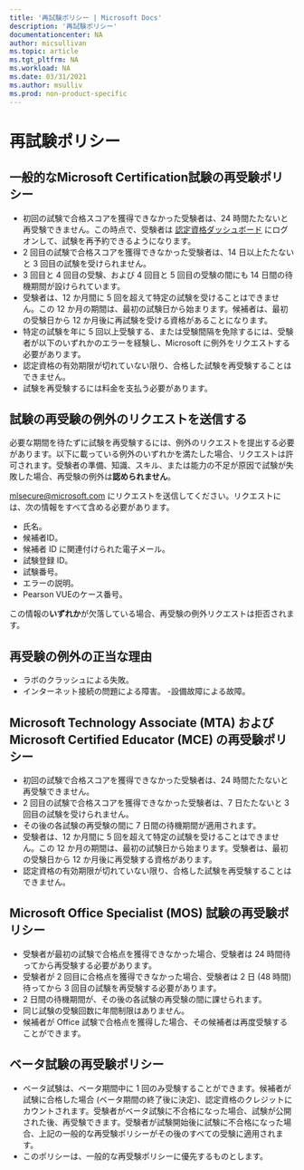 ```yaml
---
title: '再試験ポリシー | Microsoft Docs'
description: '再試験ポリシー' 
documentationcenter: NA 
author: micsullivan
ms.topic: article
ms.tgt_pltfrm: NA
ms.workload: NA
ms.date: 03/31/2021
ms.author: msulliv
ms.prod: non-product-specific
---
```

# 再試験ポリシー

## 一般的なMicrosoft Certification試験の再受験ポリシー

- 初回の試験で合格スコアを獲得できなかった受験者は、24 時間たたないと再受験できません。この時点で、受験者は [認定資格ダッシュボード](https://aka.ms/certdashboard) にログオンして、試験を再予約できるようになります。
- 2 回目の試験で合格スコアを獲得できなかった受験者は、14 日以上たたないと 3 回目の試験を受けられません。
- 3 回目と 4 回目の受験、および 4 回目と 5 回目の受験の間にも 14 日間の待機期間が設けられています。
- 受験者は、12 か月間に 5 回を超えて特定の試験を受けることはできません。この 12 か月の期間は、最初の試験日から始まります。候補者は、最初の受験日から 12 か月後に再試験を受ける資格があることになります。
- 特定の試験を年に 5 回以上受験する、または受験間隔を免除するには、受験者が以下のいずれかのエラーを経験し、Microsoft に例外をリクエストする必要があります。
- 認定資格の有効期限が切れていない限り、合格した試験を再受験することはできません。
- 試験を再受験するには料金を支払う必要があります。

## 試験の再受験の例外のリクエストを送信する

必要な期間を待たずに試験を再受験するには、例外のリクエストを提出する必要があります。以下に載っている例外のいずれかを満たした場合、リクエストは許可されます。受験者の準備、知識、スキル、または能力の不足が原因で試験が失敗した場合、再受験の例外は**認められません**。

[mlsecure@microsoft.com](mailto:mlsecure@microsoft.com) にリクエストを送信してください。リクエストには、次の情報をすべて含める必要があります。

- 氏名。
- 候補者ID。
- 候補者 ID に関連付けられた電子メール。
- 試験登録 ID。
- 試験番号。
- エラーの説明。
- Pearson VUEのケース番号。

この情報の**いずれか**が欠落している場合、再受験の例外リクエストは拒否されます。

## 再受験の例外の正当な理由

- ラボのクラッシュによる失敗。
- インターネット接続の問題による障害。
-設備故障による故障。

## Microsoft Technology Associate (MTA) および Microsoft Certified Educator (MCE) の再受験ポリシー

- 初回の試験で合格スコアを獲得できなかった受験者は、24 時間たたないと再受験できません。
- 2 回目の試験で合格スコアを獲得できなかった受験者は、7 日たたないと 3 回目の試験を受けられません。
- その後の各試験の再受験の間に 7 日間の待機期間が適用されます。
- 受験者は、12 か月間に 5 回を超えて特定の試験を受けることはできません。この 12 か月の期間は、最初の試験日から始まります。受験者は、最初の受験日から 12 か月後に再受験する資格があります。
- 認定資格の有効期限が切れていない限り、合格した試験を再受験することはできません。

## Microsoft Office Specialist (MOS) 試験の再受験ポリシー

- 受験者が最初の試験で合格点を獲得できなかった場合、受験者は 24 時間待ってから再受験する必要があります。
- 受験者が 2 回目に合格点を獲得できなかった場合、受験者は 2 日 (48 時間) 待ってから 3 回目の試験を再受験する必要があります。
- 2 日間の待機期間が、その後の各試験の再受験の間に課せられます。
- 同じ試験の受験回数に年間制限はありません。
- 候補者が Office 試験で合格点を獲得した場合、その候補者は再度受験することができます。

## ベータ試験の再受験ポリシー

- ベータ試験は、ベータ期間中に 1 回のみ受験することができます。候補者が試験に合格した場合 (ベータ期間の終了後に決定)、認定資格のクレジットにカウントされます。受験者がベータ試験に不合格になった場合、試験が公開された後、再受験できます。受験者が試験開始後に試験に不合格になった場合、上記の一般的な再受験ポリシーがその後のすべての受験に適用されます。
- このポリシーは、一般的な再受験ポリシーに優先するものとします。